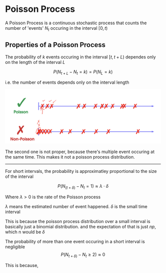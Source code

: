 # Poisson Process
A Poisson Process is a continuous stochastic process that counts the number of 'events' $N_t$ occuring in the interval $[0,t)$

## Properties of a Poisson Process
The probability of $k$ events occuring in the interval $[t, t+L)$ dependes only on the length of the interval $L$

$$P(N_{t+L} - N_t = k) = P(N_L = k)$$

i.e. the number of events depends only on the interval length

![](./assets/imgs/10-poissonsproper.png)

The second one is not proper, because there's multiple event occuring at the same time. This makes it not a poisson process distribution.

---

For short intervals, the probability is approximatley proportional to the size of the interval

$$P(N_{(t+\delta)} - N_t = 1) \approx \lambda \cdot \delta$$

Where $\lambda > 0$ is the rate of the Poisson process

$\lambda$ means the estimated number of event happened. $\delta$ is the small time interval

This is because the poisson process distribution over a small interval is basically just a binomial distribution. and the expectation of that is just $np$, which n would be $\delta$

The probability of more than one event occuring in a short interval is negligible
$$P(N_{t+\delta)} - N_t \geq 2)\approx 0$$

This is because,

